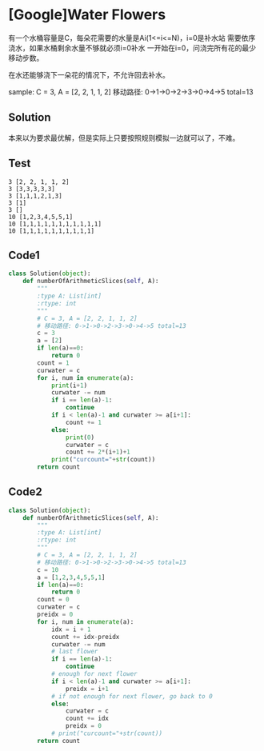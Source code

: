 # [Google]Water Flowers

有一个水桶容量是C，每朵花需要的水量是Ai(1<=i<=N‍‌‌‍‌‌‍‍‍‌‌‍‌‌‍‍‍‌‌)，i=0是补水站
需要依序浇水，如果水桶剩余水量不够就必须i=0补水
一开始在i=0，问浇完所有花的最少移动步数。

在水还能够浇下一朵花的情况下，不允许回去补水。

sample:
C = 3, A = [2, 2, 1, 1, 2]
移动路径: 0->1->0->2->3->0->4->5 total=13

## Solution

本来以为要求最优解，但是实际上只要按照规则模拟一边就可以了，不难。



## Test

```
3 [2, 2, 1, 1, 2]
3 [3,3,3,3,3]
3 [1,1,1,2,1,3]
3 [1]
3 []
10 [1,2,3,4,5,5,1]
10 [1,1,1,1,1,1,1,1,1,1,1]
10 [1,1,1,1,1,1,1,1,1,1]
```





## Code1

```python
class Solution(object):
    def numberOfArithmeticSlices(self, A):
        """
        :type A: List[int]
        :rtype: int
        """
        # C = 3, A = [2, 2, 1, 1, 2]
        # 移动路径: 0->1->0->2->3->0->4->5 total=13
        c = 3
        a = [2]
        if len(a)==0:
            return 0
        count = 1
        curwater = c
        for i, num in enumerate(a):
            print(i+1)
            curwater -= num
            if i == len(a)-1:
                continue
            if i < len(a)-1 and curwater >= a[i+1]:
                count += 1
            else:
                print(0)
                curwater = c
                count += 2*(i+1)+1
            print("curcount="+str(count))
        return count
```



## Code2

```python
class Solution(object):
    def numberOfArithmeticSlices(self, A):
        """
        :type A: List[int]
        :rtype: int
        """
        # C = 3, A = [2, 2, 1, 1, 2]
        # 移动路径: 0->1->0->2->3->0->4->5 total=13
        c = 10
        a = [1,2,3,4,5,5,1]
        if len(a)==0:
            return 0
        count = 0
        curwater = c
        preidx = 0
        for i, num in enumerate(a):
            idx = i + 1
            count += idx-preidx
            curwater -= num
            # last flower
            if i == len(a)-1:
                continue
            # enough for next flower
            if i < len(a)-1 and curwater >= a[i+1]:
                preidx = i+1
            # if not enough for next flower, go back to 0
            else:
                curwater = c
                count += idx
                preidx = 0
            # print("curcount="+str(count))
        return count
```

